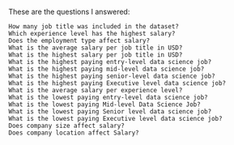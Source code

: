 These are the questions I answered:

    How many job title was included in the dataset?
    Which experience level has the highest salary?
    Does the employment type affect salary?
    What is the average salary per job title in USD?
    What is the highest salary per job title in USD?
    What is the highest paying entry-level data science job?
    What is the highest paying mid-level data science job?
    What is the highest paying senior-level data science job?
    What is the highest paying Executive level data science job?
    What is the average salary per experience level?
    What is the lowest paying entry-level data science job?
    What is the lowest paying Mid-level Data Science Job?
    What is the lowest paying Senior level data science job?
    What is the lowest paying Executive level data science job?
    Does company size affect salary?
    Does company location affect Salary?
